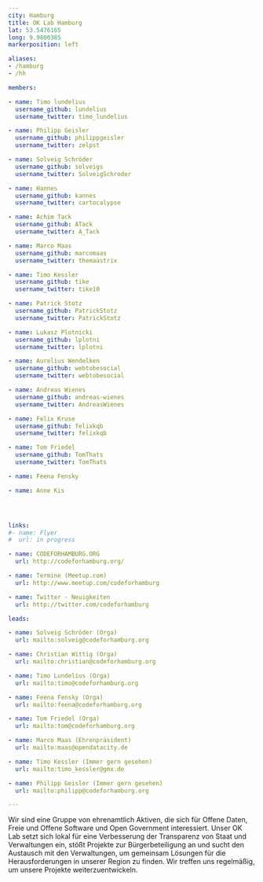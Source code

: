 ```yaml
---
city: Hamburg
title: OK Lab Hamburg
lat: 53.5476165
long: 9.9800385
markerposition: left

aliases:
- /hamburg
- /hh

members:

- name: Timo lundelius
  username_github: lundelius
  username_twitter: timo_lundelius

- name: Philipp Geisler
  username_github: philippgeisler
  username_twitter: zelpst

- name: Solveig Schröder
  username_github: solveigs
  username_twitter: SolveigSchroder

- name: Hannes
  username_github: kannes
  username_twitter: cartocalypse

- name: Achim Tack
  username_github: ATack
  username_twitter: A_Tack

- name: Marco Maas
  username_github: marcomaas
  username_twitter: themaastrix

- name: Timo Kessler
  username_github: tike
  username_twitter: tike10

- name: Patrick Stotz
  username_github: PatrickStotz
  username_twitter: PatrickStotz

- name: Lukasz Plotnicki
  username_github: lplotni
  username_twitter: lplotni

- name: Aurelius Wendelken
  username_github: webtobesocial
  username_twitter: webtobesocial

- name: Andreas Wienes
  username_github: andreas-wienes
  username_twitter: AndreasWienes

- name: Felix Kruse
  username_github: felixkqb
  username_twitter: felixkqb

- name: Tom Friedel
  username_github: TomThats
  username_twitter: TomThats

- name: Feena Fensky

- name: Anne Kis




links:
#- name: Flyer
#  url: in progress

- name: CODEFORHAMBURG.ORG
  url: http://codeforhamburg.org/

- name: Termine (Meetup.com)
  url: http://www.meetup.com/codeforhamburg

- name: Twitter - Neuigkeiten
  url: http://twitter.com/codeforhamburg

leads:

- name: Solveig Schröder (Orga)
  url: mailto:solveig@codeforhamburg.org

- name: Christian Wittig (Orga)
  url: mailto:christian@codeforhamburg.org

- name: Timo Lundelius (Orga)
  url: mailto:timo@codeforhamburg.org

- name: Feena Fensky (Orga)
  url: mailto:feena@codeforhamburg.org

- name: Tom Friedel (Orga)
  url: mailto:tom@codeforhamburg.org

- name: Marco Maas (Ehrenpräsident)
  url: mailto:maas@opendatacity.de

- name: Timo Kessler (Immer gern gesehen)
  url: mailto:timo_kessler@gmx.de

- name: Philipp Geisler (Immer gern gesehen)
  url: mailto:philipp@codeforhamburg.org

---
```


Wir sind eine Gruppe von ehrenamtlich Aktiven, die sich für Offene Daten, Freie und Offene Software und Open Government interessiert. Unser OK Lab setzt sich lokal für eine Verbesserung der Transparenz von Staat und Verwaltungen ein, stößt Projekte zur Bürgerbeteiligung an und sucht den Austausch mit den Verwaltungen, um gemeinsam Lösungen für die Herausforderungen in unserer Region zu finden. Wir treffen uns regelmäßig, um unsere Projekte weiterzuentwickeln.

